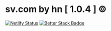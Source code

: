 # sv.com by hn [ 1.0.4 ] ©

[![Netlify Status](https://api.netlify.com/api/v1/badges/ba627638-04d5-4734-bc7b-b3d55182cb61/deploy-status)](https://app.netlify.com/sites/sangv/deploys)
[![Better Stack Badge](https://uptime.betterstack.com/status-badges/v1/monitor/z4yi.svg)](https://uptime.betterstack.com/?utm_source=status_badge)
